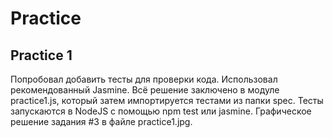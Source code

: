 # Practice 

## Practice 1

Попробовал добавить тесты для проверки кода. Использовал рекомендованный Jasmine.
Всё решение заключено в модуле practice1.js, который затем импортируется тестами из папки spec.
Тесты запускаются в NodeJS с помощью npm test или jasmine.
Графическое решение задания #3 в файле practice1.jpg.
